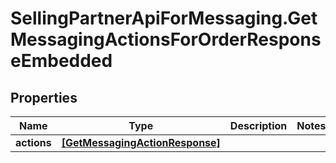 # SellingPartnerApiForMessaging.GetMessagingActionsForOrderResponseEmbedded

## Properties
Name | Type | Description | Notes
------------ | ------------- | ------------- | -------------
**actions** | [**[GetMessagingActionResponse]**](GetMessagingActionResponse.md) |  | 


